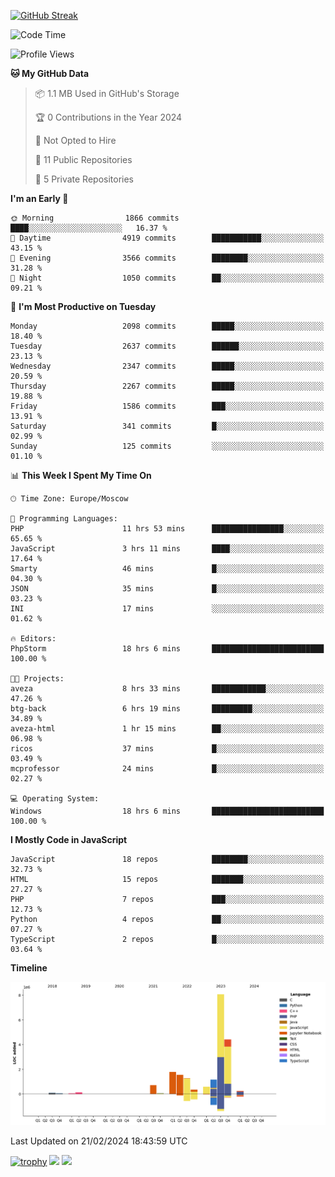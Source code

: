 [![GitHub Streak](https://github-readme-streak-stats.herokuapp.com/?user=yogik10)](https://git.io/streak-stats)
<!--START_SECTION:waka-->
![Code Time](http://img.shields.io/badge/Code%20Time-252%20hrs%209%20mins-blue)

![Profile Views](http://img.shields.io/badge/Profile%20Views-0-blue)

**🐱 My GitHub Data** 

> 📦 1.1 MB Used in GitHub's Storage 
 > 
> 🏆 0 Contributions in the Year 2024
 > 
> 🚫 Not Opted to Hire
 > 
> 📜 11 Public Repositories 
 > 
> 🔑 5 Private Repositories 
 > 
**I'm an Early 🐤** 

```text
🌞 Morning                1866 commits        ████░░░░░░░░░░░░░░░░░░░░░   16.37 % 
🌆 Daytime                4919 commits        ███████████░░░░░░░░░░░░░░   43.15 % 
🌃 Evening                3566 commits        ████████░░░░░░░░░░░░░░░░░   31.28 % 
🌙 Night                  1050 commits        ██░░░░░░░░░░░░░░░░░░░░░░░   09.21 % 
```
📅 **I'm Most Productive on Tuesday** 

```text
Monday                   2098 commits        █████░░░░░░░░░░░░░░░░░░░░   18.40 % 
Tuesday                  2637 commits        ██████░░░░░░░░░░░░░░░░░░░   23.13 % 
Wednesday                2347 commits        █████░░░░░░░░░░░░░░░░░░░░   20.59 % 
Thursday                 2267 commits        █████░░░░░░░░░░░░░░░░░░░░   19.88 % 
Friday                   1586 commits        ███░░░░░░░░░░░░░░░░░░░░░░   13.91 % 
Saturday                 341 commits         █░░░░░░░░░░░░░░░░░░░░░░░░   02.99 % 
Sunday                   125 commits         ░░░░░░░░░░░░░░░░░░░░░░░░░   01.10 % 
```


📊 **This Week I Spent My Time On** 

```text
🕑︎ Time Zone: Europe/Moscow

💬 Programming Languages: 
PHP                      11 hrs 53 mins      ████████████████░░░░░░░░░   65.65 % 
JavaScript               3 hrs 11 mins       ████░░░░░░░░░░░░░░░░░░░░░   17.64 % 
Smarty                   46 mins             █░░░░░░░░░░░░░░░░░░░░░░░░   04.30 % 
JSON                     35 mins             █░░░░░░░░░░░░░░░░░░░░░░░░   03.23 % 
INI                      17 mins             ░░░░░░░░░░░░░░░░░░░░░░░░░   01.62 % 

🔥 Editors: 
PhpStorm                 18 hrs 6 mins       █████████████████████████   100.00 % 

🐱‍💻 Projects: 
aveza                    8 hrs 33 mins       ████████████░░░░░░░░░░░░░   47.26 % 
btg-back                 6 hrs 19 mins       █████████░░░░░░░░░░░░░░░░   34.89 % 
aveza-html               1 hr 15 mins        ██░░░░░░░░░░░░░░░░░░░░░░░   06.98 % 
ricos                    37 mins             █░░░░░░░░░░░░░░░░░░░░░░░░   03.49 % 
mcprofessor              24 mins             █░░░░░░░░░░░░░░░░░░░░░░░░   02.27 % 

💻 Operating System: 
Windows                  18 hrs 6 mins       █████████████████████████   100.00 % 
```

**I Mostly Code in JavaScript** 

```text
JavaScript               18 repos            ████████░░░░░░░░░░░░░░░░░   32.73 % 
HTML                     15 repos            ███████░░░░░░░░░░░░░░░░░░   27.27 % 
PHP                      7 repos             ███░░░░░░░░░░░░░░░░░░░░░░   12.73 % 
Python                   4 repos             ██░░░░░░░░░░░░░░░░░░░░░░░   07.27 % 
TypeScript               2 repos             █░░░░░░░░░░░░░░░░░░░░░░░░   03.64 % 
```



**Timeline**

![Lines of Code chart](https://raw.githubusercontent.com/Yogik10/Yogik10/main/assets/bar_graph.png)


 Last Updated on 21/02/2024 18:43:59 UTC
<!--END_SECTION:waka-->
[![trophy](https://github-profile-trophy.vercel.app/?username=yogik10)](https://github.com/ryo-ma/github-profile-trophy)
![](https://github-profile-summary-cards.vercel.app/api/cards/profile-details?username=yogik10&theme=solarized_dark)
![](https://github-profile-summary-cards.vercel.app/api/cards/most-commit-language?username=yogik10&theme=solarized_dark)


